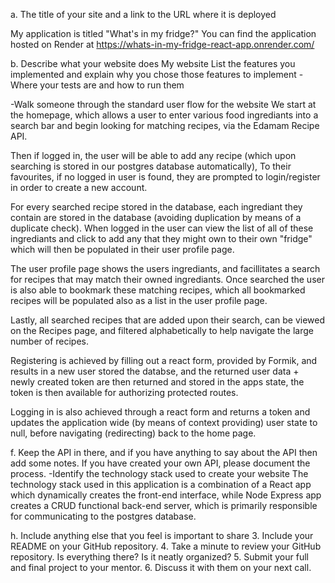 a. The title of your site and a link to the URL where it is deployed

My application is titled "What's in my fridge?"
You can find the application hosted on Render at 
https://whats-in-my-fridge-react-app.onrender.com/

b. Describe what your website does
My website
List the features you implemented and explain why you chose those
features to implement
-Where your tests are and how to run them


-Walk someone through the standard user flow for the website
We start at the homepage, which allows a user to enter various food ingrediants into a search bar and begin looking for matching recipes, via the Edamam Recipe API. 

Then if logged in, the user will be able to add any recipe (which upon searching is stored in our postgres database automatically), To their favourites, if no logged in user is found, they are prompted to login/register in order to create a new account. 

For every searched recipe stored in the database, each ingrediant they contain are stored in the database (avoiding duplication by means of a duplicate check). 
When logged in the user can view the list of all of these ingrediants and click to add any that they might own to their own "fridge" which will then be populated in their user profile page. 

The user profile page shows the users ingrediants, and facillitates a search for recipes that may match their owned ingrediants. Once searched the user is also able to bookmark these matching recipes, which all bookmarked recipes will be populated also as a list in the user profile page. 

Lastly, all searched recipes that are added upon their search, can be viewed on the Recipes page, and filtered alphabetically to help navigate the large number of recipes. 

Registering is achieved by filling out a react form, provided by Formik, and results in a new user stored the databse, and the returned user data + newly created token are then returned and stored in the apps state, the token is then available for authorizing protected routes. 

Logging in is also achieved through a react form and returns a token and updates the application wide (by means of context providing) user state to null, before navigating (redirecting) back to the home page.

f. Keep the API in there, and if you have anything to say about the API then
add some notes. If you have created your own API, please document the
process.
-Identify the technology stack used to create your website
The technology stack used in this application is a combination of a React app which dynamically creates the front-end interface, while Node Express app creates a CRUD functional back-end server, which is primarily responsible for communicating to the postgres database. 

h. Include anything else that you feel is important to share
3. Include your README on your GitHub repository.
4. Take a minute to review your GitHub repository. Is everything there? Is it neatly
organized?
5. Submit your full and final project to your mentor.
6. Discuss it with them on your next call.